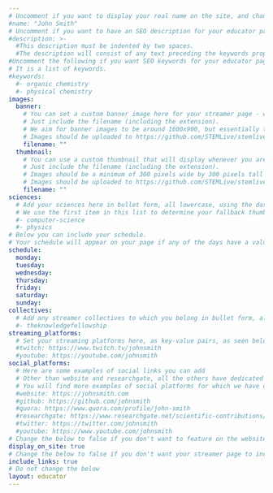 ```yaml
---
# Uncomment if you want to display your real name on the site, and change the default name to yours
#name: "John Smith"
# Uncomment if you want to have an SEO description for your educator page.
#description: >-
  #This description must be indented by two spaces.
  #The description will consist of any text preceding the keywords property.
#Uncomment the following if you want SEO keywords for your educator page.
# It is a list of keywords.
#keywords:
  #- organic chemistry
  #- physical chemistry
images:
  banner:
    # You can set a custom banner image here for your streamer page - we have a fallback image otherwise.
    # Just include the filename (including the extension).
    # We aim for banner images to be around 1600x900, but essentially the banner image should be wider than it is tall, and should be a minimum of 100 to 200 pixels tall.
    # Images should be uploaded to https://github.com/STEMLive/stemlive.github.io/tree/master/assets/images/banners/educators
    filename: ""
  thumbnail:
    # You can use a custom thumbnail that will display whenever you are featured in a grid. Otherwise we have default images in place.
    # Just include the filename (including the extension).
    # Images should be a minimum of 300 pixels wide by 300 pixels tall
    # Images should be uploaded to https://github.com/STEMLive/stemlive.github.io/tree/master/assets/images/educators/thumbnails
    filename: ""
sciences:
  # Add your sciences here in bullet form, all lowercase, using the dash symbol to represent any spaces.
  # We use the first item in this list to determine your fallback thumbnail.
  #- computer-science
  #- physics
# Below you can include your schedule.
# Your schedule will appear on your page if any of the days have a value.
schedule:
  monday:
  tuesday:
  wednesday:
  thursday:
  friday:
  saturday:
  sunday:
collectives:
  # Add any streamer collectives to which you belong in bullet form, all lowercase.
  #- theknowledgefellowship
streaming_platforms:
  # Set your streaming platforms here, as key-value pairs, as seen below
  #twitch: https://www.twitch.tv/johnsmith
  #youtube: https://youtube.com/johnsmith
social_platforms:
  # Here are some examples of social links you can add
  # Other than website and researchgate, all the others have dedicated icons that will show on your front page
  # You will find more examples of social platforms for which we have dedicated icons on [this wiki page](https://github.com/STEMLive/stemlive.github.io/wiki/Social-platforms-we-support-(provide-dedicated-icons-for)) - please note that, for any social platforms you want to include, take the name within the pair of brackets
  #website: https://johnsmith.com
  #github: https://github.com/johnsmith
  #quora: https://www.quora.com/profile/john-smith
  #researchgate: https://www.researchgate.net/scientific-contributions/2150730752_John_Smith
  #twitter: https://twitter.com/johnsmith
  #youtube: https://www.youtube.com/johnsmith
# Change the below to false if you don't want to feature on the website
display_on_site: true
# Change the below to false if you don't want your streamer page to include links to your streaming platforms, collectives to which you belong, and any social platforms on which you have an account
include_links: true
# Do not change the below
layout: educator
---
```

